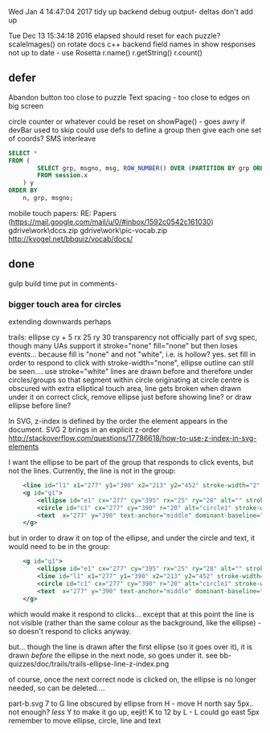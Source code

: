 
Wed Jan  4 14:47:04 2017
tidy up backend debug output-
deltas don't add up


Tue Dec 13 15:34:18 2016
elapsed should reset for each puzzle?
scaleImages() on rotate
docs
c++ backend field names in show responses not up to date - use Rosetta r.name() r.getString() r.count()



## defer

Abandon button too close to puzzle
Text spacing - too close to edges on big screen

circle counter or whatever could be reset on showPage() - goes awry if devBar used to skip
could use defs to define a group then give each one set of coords?
SMS interleave

```sql
SELECT *
FROM (
        SELECT grp, msgno, msg, ROW_NUMBER() OVER (PARTITION BY grp ORDER BY msgno ) n
        FROM session.x
    ) y 
ORDER BY
    n, grp, msgno;
```

mobile touch papers: RE: Papers (https://mail.google.com/mail/u/0/#inbox/1592c0542c161030)
gdrive\work\dccs.zip
gdrive\work\pic-vocab.zip
http://kvogel.net/bbquiz/vocab/docs/

## done

gulp build time put in comments-

### bigger touch area for circles

extending downwards perhaps

trails: ellipse cy + 5 rx 25 ry 30
transparency not officially part of svg spec, though many UAs support it
stroke="none" fill="none" but then loses events... because fill is "none" and not "white", i.e. is hollow? yes. set fill in order to respond to click
with stroke-width="none", ellipse outline can still be seen....  use stroke="white"
lines are drawn before and therefore under circles/groups so that segment within circle originating at circle centre is obscured
with extra elliptical touch area, line gets broken when drawn under it
on correct click, remove ellipse just before showing line?
or draw ellipse before line?

In SVG, z-index is defined by the order the element appears in the document. SVG 2 brings in an explicit z-order
http://stackoverflow.com/questions/17786618/how-to-use-z-index-in-svg-elements

I want the ellipse to be part of the group that responds to click events, but not the lines. Currently, the line is not in the group:

```xml
    <line id="l1" x1="277" y1="390" x2="213" y2="452" stroke-width="2" stroke="black" display="none" />
    <g id="g1">
        <ellipse id="e1" cx="277" cy="395" rx="25" ry="28" alt="" stroke-width="none" stroke="none" fill="white" />
        <circle id="c1" cx="277" cy="390" r="20" alt="circle1" stroke-width="2" stroke="black" fill="white" />
        <text  x="277" y="390" text-anchor="middle" dominant-baseline="central">1</text>
    </g>
```

but in order to draw it on top of the ellipse, and under the circle and text, it would need to be in the group:

```xml
    <g id="g1">
        <ellipse id="e1" cx="277" cy="395" rx="25" ry="28" alt="" stroke-width="none" stroke="none" fill="white" />
        <line id="l1" x1="277" y1="390" x2="213" y2="452" stroke-width="2" stroke="black" display="none" />
        <circle id="c1" cx="277" cy="390" r="20" alt="circle1" stroke-width="2" stroke="black" fill="white" />
        <text  x="277" y="390" text-anchor="middle" dominant-baseline="central">1</text>
    </g>
```

which would make it respond to clicks... except that at this point the line is not visible (rather than the same colour as the background, like the ellipse) - so doesn't respond to clicks anyway.

but... though the line is drawn after the first ellipse (so it goes over it), it is drawn *before* the ellipse in the next node, so goes under it. 
see bb-quizzes/doc/trails/trails-ellipse-line-z-index.png

of course, once the next correct node is clicked on, the ellipse is no longer needed, so can be deleted....

part-b.svg 
    7 to G line obscured by ellipse from H - move H north say 5px.. not enough? *less* Y to make it go up, eejit!
    K to 12 by L - L could go east 5px
    remember to move ellipse, circle, line and text
